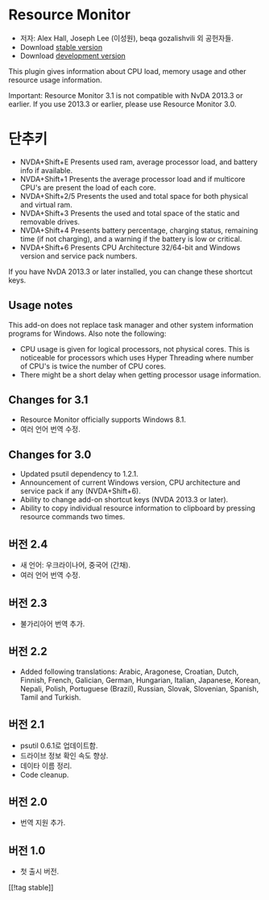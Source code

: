 # Resource Monitor #

* 저자: Alex Hall, Joseph Lee (이성원), beqa gozalishvili 외 공헌자들.
* Download [stable version][1]
* Download [development version][2]

This plugin gives information about CPU load, memory usage and other
resource usage information.

Important: Resource Monitor 3.1 is not compatible with NvDA 2013.3 or
earlier. If you use 2013.3 or earlier, please use Resource Monitor 3.0.

# 단추키 #

* NVDA+Shift+E Presents used ram, average processor load, and battery info
  if available.
* NVDA+Shift+1 Presents the average processor load and if multicore CPU's
  are present the load of each core.
* NVDA+Shift+2/5 Presents the used and total space for both physical and
  virtual ram.
* NVDA+Shift+3 Presents the used and total space of the static and removable
  drives.
* NVDA+Shift+4 Presents battery percentage, charging status, remaining time
  (if not charging), and a warning if the battery is low or critical.
* NVDA+Shift+6 Presents CPU Architecture 32/64-bit and Windows version and
  service pack numbers.

If you have NvDA 2013.3 or later installed, you can change these shortcut
keys.

## Usage notes ##

This add-on does not replace task manager and other system information
programs for Windows. Also note the following:

* CPU usage is given for logical processors, not physical cores. This is
  noticeable for processors which uses Hyper Threading where number of CPU's
  is twice the number of CPU cores.
* There might be a short delay when getting processor usage information.

## Changes for 3.1 ##

* Resource Monitor officially supports Windows 8.1.
* 여러 언어 번역 수정.

## Changes for 3.0 ##

* Updated psutil dependency to 1.2.1.
* Announcement of current Windows version, CPU architecture and service pack
  if any (NVDA+Shift+6).
* Ability to change add-on shortcut keys (NVDA 2013.3 or later).
* Ability to copy individual resource information to clipboard by pressing
  resource commands two times.

## 버전 2.4 ##

* 새 언어: 우크라이나어, 중국어 (간채).
* 여러 언어 번역 수정.

## 버전 2.3 ##

* 불가리아어 번역 추가.

## 버전 2.2 ##

* Added following translations: Arabic, Aragonese, Croatian, Dutch, Finnish,
  French, Galician, German, Hungarian, Italian, Japanese, Korean, Nepali,
  Polish, Portuguese (Brazil), Russian, Slovak, Slovenian, Spanish, Tamil
  and Turkish.

## 버전 2.1 ##

* psutil 0.6.1로 업데이트함.
* 드라이브 정보 확인 속도 향상.
* 데이타 이름 정리.
* Code cleanup.

## 버전 2.0 ##

* 번역 지원 추가.

## 버전 1.0 ##

* 첫 출시 버전.

[[!tag stable]]

[1]: http://addons.nvda-project.org/files/get.php?file=rm

[2]: http://addons.nvda-project.org/files/get.php?file=rm-dev
